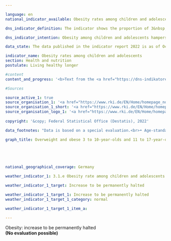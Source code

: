 ```yaml
---

language: en    
national_indicator_available: Obesity rates among children and adolescents    

dns_indicator_definition: The indicator shows the proportion of 3&nbsp;to 10-year-olds and of 11&nbsp;to 17-year-olds affected by obesity.    

dns_indicator_intention: Obesity among children and adolescents hampers age-appropriate development in those age groups. Exclusion and social withdrawal are the consequences, leading in turn to additional health as well as social problems. A high percentage of the children and adolescents who are already obese will continue to suffer from obesity as adults. For this reason, the proportion of obese children and adolescents in Germany should not increase any further.<br>    

data_state: The data published in the indicator report 2022 is as of Oct 31 2022. The data shown on this platform is updated regularly, so that more current data may be available online than published in the <a href="https://dns-indikatoren.de/en/facts_publications/">indicator report 2022</a>.    

indicator_name: Obesity rates among children and adolescents    
section: Health and nutrition    
postulate: Living healthy longer    

#content     
content_and_progress: '<b>Text from the <a href="https://dns-indikatoren.de/en/facts_publications/">Indicator Report 2021&nbsp;</a></b><br><br>The body mass index (<abbr title="Body Mass Index">BMI</abbr>) is a benchmark that is used to identify excess weight and especially obesity. It is calculated by dividing the body weight in kilograms by the square of an individual’s height in metres (<abbr title="Kilogram per square meter">kg/m²</abbr>). This calculation does not take account of age- and gender-specific differences or of an individual’s body mass composition. Since the ratio of height to weight constantly changes in children and adolescents, there is no single threshold value for all age groups for the classification of excess weight and obesity. Excess weight and obesity among children and adolescents are defined by using an individual’s age and gender to compare his or her <abbr title="Body Mass Index">BMI</abbr> with those of a predefined reference population. The percentile reference values proposed by Katrin Kromeyer-Hauschild are used as a comparison, as recommended by the Childhood Obesity Federation (<abbr title="Childhood Obesity Federation">AGA</abbr>). In this method, children and adolescents are said to be overweight if their <abbr title="Body Mass Index">BMI</abbr> is above the 90th age and gender-specific percentile of the reference population (> <abbr title="90th percentile">P90</abbr>), that is to say if they fall within the range of those 10% of the reference group with the highest <abbr title="Body Mass Index">BMIs</abbr>. A <abbr title="Body Mass Index">BMI</abbr> above the 97th percentile of the reference population (<abbr title="that is to say (id est)">i.e.</abbr> as high as the 3% of children and adolescents with the highest <abbr title="Body Mass Index">BMIs</abbr>) is classified as obesity (> <abbr title="97th percentile">P97</abbr>). For example, girls and boys aged three with a <abbr title="Body Mass Index">BMI</abbr> of 18.8&nbsp;<abbr title="Kilogram per square meter">kg/m²</abbr> are considered to be obese. These reference values are based on details of body size and weight that were recorded between 1985&nbsp;and 1998&nbsp;in various regions of Germany, using different methods.<br><br>The data for the indicator was collected by the Robert Koch Institute. The German Health Interview and Examination Survey for Children and Adolescents (<abbr title="Study on the health of children and adolescents in Germany">KiGGS</abbr>) for the period 2003&nbsp;to 2006&nbsp;delivered the first nationwide representative findings. Comparable measurement data are available for the period from 2014&nbsp;to 2017&nbsp;from the second follow-up of the <abbr title="Study on the health of children and adolescents in Germany">KiGGS</abbr> study (<abbr title="Study on the health of children and adolescents in Germany">KiGGS</abbr> Wave 2). To allow proper data comparison, the findings were standardised on the basis of extrapolated population data for 31&nbsp;December 2015.<br><br>For the 2014-2017&nbsp;period, 3.9% of the 3&nbsp;to 10-year-olds and 8.0% of the 11&nbsp;to 17-year-olds were classed as obese. While there were no differences between the sexes in the 3-10&nbsp;age group, the rates for the 11&nbsp;to 17-year-olds were 7.2% for girls and 8.7% for boys. In the period from 2003&nbsp;to 2006, the proportion of 3&nbsp;to 10-year-olds with obesity was about 5.2%; among the 11&nbsp;to 17-year-olds, it was about 8.3%. In that period too, girls and boys in the 3-10&nbsp;age group were equally affected. The figure for the 11-17&nbsp;age group broke down into 8.2% of the girls and 8.4% of the boys. The obesity rate has therefore fallen more sharply among 3&nbsp;to 10-year-olds than in the 11-17&nbsp;age group. While it fell by 1.0&nbsp;percentage points among girls aged 11&nbsp;to 17, it showed a slight increase of 0.3&nbsp;of a percentage point among boys in that age group.<br><br>The percentage of overweight 11-17-year-olds (> <abbr title="90th percentile">P90</abbr>) had not changed substantially since the 2003-2006&nbsp;period, showing a decline of 0.6&nbsp;of a percentage point to 12.3% in the 3-10&nbsp;age group and an increase of 0.6&nbsp;of a percentage point to 18.7% among 11&nbsp;to 17-year-olds.<br><br>Key factors in becoming overweight are nutrition and exercise habits, which vary considerably when the findings are examined in the light of socio-economic status (<abbr title="Socioeconomic status">SES</abbr>). The findings of <abbr title="Study on the health of children and adolescents in Germany">KiGGS</abbr> Wave 2&nbsp;confirm that 3&nbsp;to 17-year-olds with a low socio-economic status more often have an unhealthy diet and more rarely take part in sport than their contemporaries with a higher socio-economic status. The risk of excess weight and obesity among 3&nbsp;to 17-year-olds with a low socio-economic status are about three to four times greater than in the high status group; each group comprises about 20% of the sample population.'    

#Sources    

source_active_1: true
source_organisation_1: '<a href="https://www.rki.de/EN/Home/homepage_node.html">Robert Koch Institute</a>'
source_organisation_1_short: '<a href="https://www.rki.de/EN/Home/homepage_node.html" target="_blank">Robert Koch Institute</a>'
source_organisation_logo_1: '<a href="https://www.rki.de/EN/Home/homepage_node.html" target="_blank"><img src="www.dns-indikatoren.de/public/OrgImgEn/rki.png" alt="Robert Koch Institute" title=" Click here to visit the homepage of the organizationRobert Koch Institute" style="height:60px; width:148px; border: transparent"/></a>'
    
copyright: '&copy; Federal Statistical Office (Destatis), 2022'    

data_footnotes: "Data is based on a special evaluation.<br>• Age-standardized data (population status: December 31, 2015)."    

graph_title: Overweight and obese 3 to 10-year-olds and 11 to 17-year-olds    

    

        

national_geographical_coverage: Germany    

weather_indicator_1: 3.1.e Obesity rate among children and adolescents

weather_indicator_1_target: Increase to be permanently halted

weather_indicator_1_target_1: Increase to be permanently halted
weather_indicator_1_target_1_category: normal

weather_indicator_1_target_1_item_a:    
    
---
```



<div>
  <div class="my-header">
    <label class="default">Obesity: increase to be permanently halted
    </label>
  </div>
</div>
<div class="my-header-note">
  <label class="default"><b>(No evaluation possible)
  </b></label>
</div>